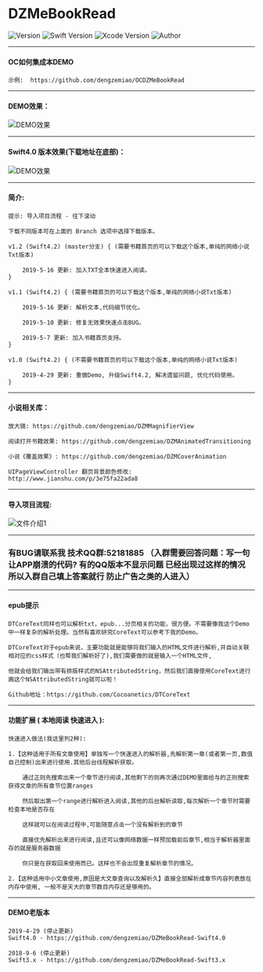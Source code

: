 # DZMeBookRead

![Version](https://img.shields.io/badge/Version-1.2-orange.svg)
![Swift Version](https://img.shields.io/badge/Swift-4.2-orange.svg)
![Xcode Version](https://img.shields.io/badge/Xcode-10.2-orange.svg)
![Author](https://img.shields.io/badge/Author-DZM-blue.svg)

***

#### OC如何集成本DEMO

    示例:  https://github.com/dengzemiao/OCDZMeBookRead

***

#### DEMO效果：

![DEMO效果](gif_0.gif)

***

#### Swift4.0 版本效果(下载地址在底部)：

![DEMO效果](gif_1.gif)

***

#### 简介:

    提示: 导入项目流程 - 往下滚动
    
    下载不同版本可在上面的 Branch 选项中选择下载版本。
    
    v1.2 (Swift4.2) (master分支) { (需要书籍首页的可以下载这个版本,单纯的网络小说Txt版本)
    
        2019-5-16 更新: 加入TXT全本快速进入阅读。
    }
    
    v1.1 (Swift4.2) { (需要书籍首页的可以下载这个版本,单纯的网络小说Txt版本)
    
        2019-5-16 更新: 解析文本,代码细节优化。
        
        2019-5-10 更新: 修复无效果快速点击BUG。
        
        2019-5-7 更新: 加入书籍首页支持。
    }
    
    v1.0 (Swift4.2) { (不需要书籍首页的可以下载这个版本,单纯的网络小说Txt版本)
    
        2019-4-29 更新: 重做Demo, 升级Swift4.2, 解决遗留问题, 优化代码使用。
    }
    
***

#### 小说相关库：

    放大镜: https://github.com/dengzemiao/DZMMagnifierView

    阅读打开书籍效果: https://github.com/dengzemiao/DZMAnimatedTransitioning

    小说《覆盖效果》: https://github.com/dengzemiao/DZMCoverAnimation

    UIPageViewController 翻页背景颜色修改: http://www.jianshu.com/p/3e75fa22ada8

***

#### 导入项目流程:

![文件介绍1](icon_0.png)

***

### 有BUG请联系我 技术QQ群:52181885 （入群需要回答问题：写一句让APP崩溃的代码? 有的QQ版本不显示问题 已经出现过这样的情况 所以入群自己填上答案就行 防止广告之类的人进入）

***

#### epub提示

    DTCoreText同样也可以解析txt，epub...分页相关的功能，很方便。不需要像我这个Demo中一样复杂的解析处理。当然有喜欢研究CoreText可以参考下我的Demo。

    DTCoreText对于epub来说，主要功能就是能够将我们输入的HTML文件进行解析,并自动关联相对应的css样式（也帮我们解析好了),我们需要做的就是输入一个HTML文件,

    他就会给我们输出带有排版样式的NSAttributedString，然后我们直接使用CoreText进行画这个NSAttributedString就可以啦！

    Github地址：https://github.com/Cocoanetics/DTCoreText

***

#### 功能扩展 ( 本地阅读 快速进入 ):

    快速进入做法(我这里列2种):

    1.【这种适用于所有文章使用】单独写一个快速进入的解析器,先解析第一章(或者第一页,数值自己控制)出来进行使用.其他后台线程解析获取。
        
        通过正则先搜索出来一个章节进行阅读,其他剩下的则再次通过DEMO里面给与的正则搜索获得文章的所有章节位置ranges
        
        然后取出第一个range进行解析进入阅读,其他的后台解析读取,每次解析一个章节时需要检查本地是否存在
        
        这样就可以在阅读过程中,可能随意点击一个没有解析到的章节
        
        直接优先解析出来进行阅读,且还可以像网络数据一样预加载前后章节,相当于解析器里面存的就是服务器数据
        
        你只是在获取回来使用而已。这样也不会出现重复解析章节的情况。
    
    2.【这种适用中小文章使用,原因是大文章查询以及解析久】直接全部解析成章节内容列表放在内存中使用, 一般不是天大的章节数目内存还是够用的。

***

#### DEMO老版本

    2019-4-29 (停止更新)
    Swift4.0 - https://github.com/dengzemiao/DZMeBookRead-Swift4.0

    2018-9-6 (停止更新)
    Swift3.x - https://github.com/dengzemiao/DZMeBookRead-Swift3.x

